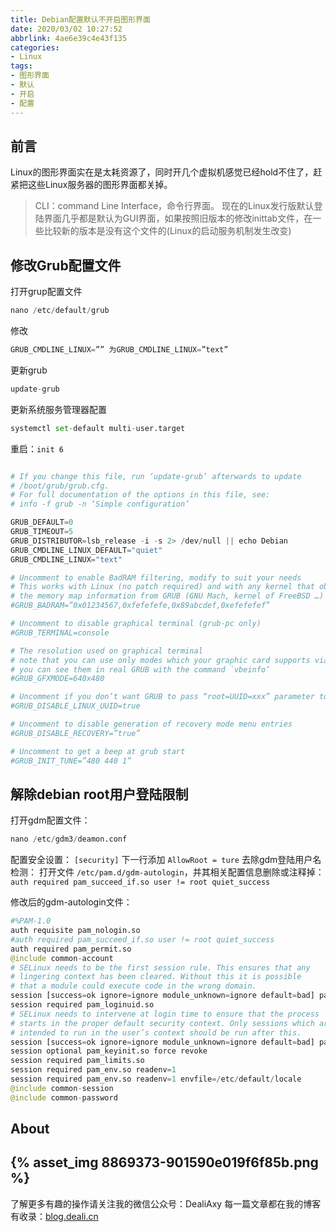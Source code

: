 ```yaml
---
title: Debian配置默认不开启图形界面
date: 2020/03/02 10:27:52
abbrlink: 4ae6e39c4e43f135
categories:
- Linux
tags:
- 图形界面
- 默认
- 开启
- 配置
---
```

## 前言
Linux的图形界面实在是太耗资源了，同时开几个虚拟机感觉已经hold不住了，赶紧把这些Linux服务器的图形界面都关掉。
>CLI：command Line Interface，命令行界面。
现在的Linux发行版默认登陆界面几乎都是默认为GUI界面，如果按照旧版本的修改inittab文件，在一些比较新的版本是没有这个文件的(Linux的启动服务机制发生改变)

## 修改Grub配置文件
打开grup配置文件
```python
nano /etc/default/grub 
```
修改
```py
GRUB_CMDLINE_LINUX=”” 为GRUB_CMDLINE_LINUX=”text” 
```
更新grub
```py
update-grub 
```
更新系统服务管理器配置
```py
systemctl set-default multi-user.target 
```
重启：`init 6`

```python

# If you change this file, run ‘update-grub’ afterwards to update 
# /boot/grub/grub.cfg. 
# For full documentation of the options in this file, see: 
# info -f grub -n ‘Simple configuration’

GRUB_DEFAULT=0 
GRUB_TIMEOUT=5 
GRUB_DISTRIBUTOR=lsb_release -i -s 2> /dev/null || echo Debian 
GRUB_CMDLINE_LINUX_DEFAULT="quiet"
GRUB_CMDLINE_LINUX="text"

# Uncomment to enable BadRAM filtering, modify to suit your needs 
# This works with Linux (no patch required) and with any kernel that obtains 
# the memory map information from GRUB (GNU Mach, kernel of FreeBSD …) 
#GRUB_BADRAM=”0x01234567,0xfefefefe,0x89abcdef,0xefefefef”

# Uncomment to disable graphical terminal (grub-pc only) 
#GRUB_TERMINAL=console

# The resolution used on graphical terminal 
# note that you can use only modes which your graphic card supports via VBE 
# you can see them in real GRUB with the command `vbeinfo’ 
#GRUB_GFXMODE=640x480

# Uncomment if you don’t want GRUB to pass “root=UUID=xxx” parameter to Linux 
#GRUB_DISABLE_LINUX_UUID=true

# Uncomment to disable generation of recovery mode menu entries 
#GRUB_DISABLE_RECOVERY=”true”

# Uncomment to get a beep at grub start 
#GRUB_INIT_TUNE=”480 440 1”
```

## 解除debian root用户登陆限制

打开gdm配置文件：
```py
nano /etc/gdm3/deamon.conf 
```
配置安全设置：
`[security]` 下一行添加 `AllowRoot = ture`
去除gdm登陆用户名检测：
打开文件 `/etc/pam.d/gdm-autologin`，并其相关配置信息删除或注释掉：`auth required pam_succeed_if.so user != root quiet_success`

修改后的gdm-autologin文件：
```py
#%PAM-1.0 
auth requisite pam_nologin.so 
#auth required pam_succeed_if.so user != root quiet_success 
auth required pam_permit.so 
@include common-account 
# SELinux needs to be the first session rule. This ensures that any 
# lingering context has been cleared. Without this it is possible 
# that a module could execute code in the wrong domain. 
session [success=ok ignore=ignore module_unknown=ignore default=bad] pam_selinux.so close 
session required pam_loginuid.so 
# SELinux needs to intervene at login time to ensure that the process 
# starts in the proper default security context. Only sessions which are 
# intended to run in the user’s context should be run after this. 
session [success=ok ignore=ignore module_unknown=ignore default=bad] pam_selinux.so open 
session optional pam_keyinit.so force revoke 
session required pam_limits.so 
session required pam_env.so readenv=1 
session required pam_env.so readenv=1 envfile=/etc/default/locale 
@include common-session 
@include common-password
```


## About
{% asset_img 8869373-901590e019f6f85b.png %}
---------------
了解更多有趣的操作请关注我的微信公众号：DealiAxy
每一篇文章都在我的博客有收录：[blog.deali.cn](http://blog.deali.cn)
